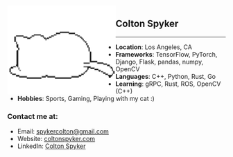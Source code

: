 <img align="left" src="images/kawaii-cat-sleepy-cat.gif" width="250px" />

  ## Colton Spyker
  -------------------------
  - **Location**: Los Angeles, CA
  - **Frameworks**: TensorFlow, PyTorch, Django, Flask, pandas, numpy, OpenCV
  - **Languages**: C++, Python, Rust, Go
  - **Learning**: gRPC, Rust, ROS, OpenCV (C++)
  - **Hobbies**: Sports, Gaming, Playing with my cat :)

### Contact me at:
- Email: [spykercolton@gmail.com](mailto:spykercolton@gmail.com)
- Website: [coltonspyker.com](https://coltonspyker.com)
- LinkedIn: [Colton Spyker](https://www.linkedin.com/in/coltonspyker/)

